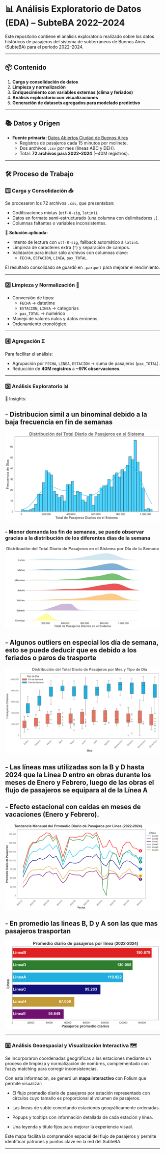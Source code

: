 ﻿
# 📊 Análisis Exploratorio de Datos (EDA) – SubteBA 2022–2024

Este repositorio contiene el análisis exploratorio realizado sobre los datos históricos de pasajeros del sistema de subterráneos de Buenos Aires (SubteBA) para el período 2022–2024.

---

## 📦 Contenido

1. **Carga y consolidación de datos**
2. **Limpieza y normalización**
3. **Enriquecimiento con variables externas (clima y feriados)**
4. **Análisis exploratorio con visualizaciones**
5. **Generación de datasets agregados para modelado predictivo**

---

## 📚 Datos y Origen

- **Fuente primaria:** [Datos Abiertos Ciudad de Buenos Aires](https://data.buenosaires.gob.ar/)
    - Registros de pasajeros cada 15 minutos por molinete.
    - Dos archivos `.csv` por mes (líneas ABC y DEH).
    - Total: **72 archivos para 2022–2024** (~40M registros).
---

## 🛠 Proceso de Trabajo

### 1️⃣ Carga y Consolidación 📤
Se procesaron los 72 archivos `.csv`, que presentaban:
- Codificaciones mixtas (`utf-8-sig`, `latin1`).
- Datos en formato semi-estructurado (una columna con delimitadores `;`).
- Columnas faltantes o variables inconsistentes.

📌 **Solución aplicada:**
- Intento de lectura con `utf-8-sig`, fallback automático a `latin1`.
- Limpieza de caracteres extra (`"`) y separación de campos.
- Validación para incluir sólo archivos con columnas clave:
  - `FECHA`, `ESTACION`, `LINEA`, `pax_TOTAL`.

El resultado consolidado se guardó en `.parquet` para mejorar el rendimiento.

---

### 2️⃣ Limpieza y Normalización 🧹
- Conversión de tipos:
  - `FECHA` → datetime
  - `ESTACION`, `LINEA` → categorías
  - `pax_TOTAL` → numérico
- Manejo de valores nulos y datos erróneos.
- Ordenamiento cronológico.

---

### 4️⃣ Agregación Σ
Para facilitar el análisis:
- Agrupación por `FECHA`, `LINEA`, `ESTACION` → suma de pasajeros (`pax_TOTAL`).
- Reducción de **40M registros** a **~97K observaciones**.

---

### 5️⃣ Análisis Exploratorio  📊
📌 Insights: 
## - Distribucion simil a un binominal debido a la baja frecuencia en fin de semanas
![Histograma de pasajeros diarios](images/histograma.png)
### - Menor demanda los fin de  semanas, se puede observar gracias a la distribución  de los diferentes días de la semana
![Distribucion por día](images/distribucion_por_dia.png)
## - Algunos outliers en especial los día de semana, esto se puede deducir que es debido a los feriados o paros de trasporte
![Distribucion por mes y dia de la semana](images/boxplot_meses.png)
## - Las líneas mas utilizadas son la B y D hasta 2024 que la Línea D entro en obras durante los meses de Enero y Febrero, luego de las obras el flujo de pasajeros se equipara al de la Línea A
## - Efecto estacional con caídas en meses de vacaciones (Enero y Febrero).
![Tendiencia Mensual del pronedio diario](images/tendencia_por_linea.png)
## - En promedio las lineas B, D y A son las que mas pasajeros trasportan
![Pasajeros promedio por línea](images/pax_promedio_linea.png)

---
### 6️⃣ Análisis Geoespacial y Visualización Interactiva 🗺️

Se incorporaron coordenadas geográficas a las estaciones mediante un proceso de limpieza y normalización de nombres, complementado con fuzzy matching para corregir inconsistencias.

Con esta información, se generó un **mapa interactivo** con Folium que permite visualizar:

-   El flujo promedio diario de pasajeros por estación representado con círculos cuyo tamaño es proporcional al volumen de pasajeros.
    
-   Las líneas de subte conectando estaciones geográficamente ordenadas.
    
-   Popups y tooltips con información detallada de cada estación y línea.
    
-   Una leyenda y título fijos para mejorar la experiencia visual.
    
Este mapa facilita la comprensión espacial del flujo de pasajeros y permite identificar patrones y puntos clave en la red del SubteBA.

---


